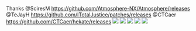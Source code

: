 Thanks
@SciresM https://github.com/Atmosphere-NX/Atmosphere/releases
@TeJayH https://github.com/ITotalJustice/patches/releases
@CTCaer https://github.com/CTCaer/hekate/releases
<img src="https://github.com/tma533026/Atmosphere/releases/download/V1.2.2/1.jpg">
<img src="https://github.com/tma533026/Atmosphere/releases/download/V1.2.2/2.jpg">
<img src="https://github.com/tma533026/Atmosphere/releases/download/V1.2.2/3.jpg">
<img src="https://github.com/tma533026/Atmosphere/releases/download/V1.2.2/4.jpg">
<img src="https://github.com/tma533026/Atmosphere/releases/download/V1.2.2/5.jpg">

